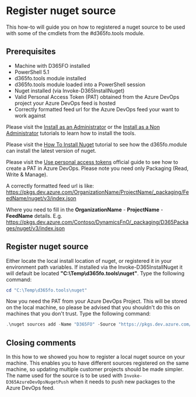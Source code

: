 ﻿# **Register nuget source**

This how-to will guide you on how to registered a nuget source to be used with some of the cmdlets from the #d365fo.tools module.

## **Prerequisites**
* Machine with D365FO installed
* PowerShell 5.1
* d365fo.tools module installed
* d365fo.tools module loaded into a PowerShell session
* Nuget installed (via Invoke-D365InstallNuget)
* Valid Personal Access Token (PAT) obtained from the Azure DevOps project your Azure DevOps feed is hosted
* Correctly formatted feed url for the Azure DevOps feed your want to work against

Please visit the [Install as an Administrator](https://github.com/d365collaborative/d365fo.tools/wiki/Tutorial-Install-Administrator) or the [Install as a Non Administrator](https://github.com/d365collaborative/d365fo.tools/wiki/Tutorial-Install-Non-Administrator) tutorials to learn how to install the tools.

Please visit the [How To Install Nuget](https://github.com/d365collaborative/d365fo.tools/wiki/How-To-Install-Nuget) tutorial to see how the d365fo.module can install the latest version of nuget.

Please visit the [Use personal access tokens](https://docs.microsoft.com/en-us/azure/devops/organizations/accounts/use-personal-access-tokens-to-authenticate?view=azure-devops&tabs=preview-page) official guide to see how to create a PAT in Azure DevOps. Please note you need only Packaging (Read, Write & Manage).

A correctly formatted feed url is like:
https://pkgs.dev.azure.com/OrganizationName/ProjectName/_packaging/FeedName/nuget/v3/index.json

Where you need to fill in the **OrganizationName** - **ProjectName** - **FeedName** details. E.g.
https://pkgs.dev.azure.com/Contoso/DynamicsFnO/_packaging/D365Packages/nuget/v3/index.json

## **Register nuget source**
Either locate the local install location of nuget, or registered it in your environment path variables. If installed via the Invoke-D365InstallNuget it will default be located **"C:\Temp\d365fo.tools\nuget"**. Type the following command:

```powershell
cd "C:\Temp\d365fo.tools\nuget"
```

Now you need the PAT from your Azure DevOps Project. This will be stored on the local machine, so please be advised that you shouldn't do this on machines that you don't trust. Type the following command:

```powershell
.\nuget sources add -Name "D365FO" -Source "https://pkgs.dev.azure.com/Contoso/DynamicsFnO/_packaging/D365Packages/nuget/v3/index.json" -username "alice@contoso.dk" -password "uVWw43FLzaWk9H2EDguXMVYD3DaWj3aHBL6bfZkc21cmkwoK8X78"
```

## **Closing comments**
In this how to we showed you how to register a local nuget source on your machine. This enables you to have different sources registered on the same machine, so updating multiple customer projects should be made simpler. The name used for the source is to be used with `Invoke-D365AzureDevOpsNugetPush` when it needs to push new packages to the Azure DevOps feed.